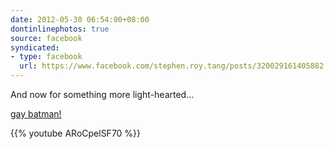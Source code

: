 ```yaml
---
date: 2012-05-30 06:54:00+08:00
dontinlinephotos: true
source: facebook
syndicated:
- type: facebook
  url: https://www.facebook.com/stephen.roy.tang/posts/320029161405882
---
```


And now for something more light-hearted... 

[gay batman!](https://www.youtube.com/watch?v=ARoCpelSF70&feature=related)



{{% youtube ARoCpelSF70 %}}